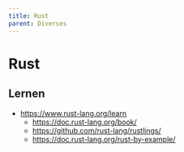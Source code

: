 ```yaml
---
title: Rust
parent: Diverses
---
```


# Rust

## Lernen
- <https://www.rust-lang.org/learn>
  - <https://doc.rust-lang.org/book/>
  - <https://github.com/rust-lang/rustlings/>
  - <https://doc.rust-lang.org/rust-by-example/> 
